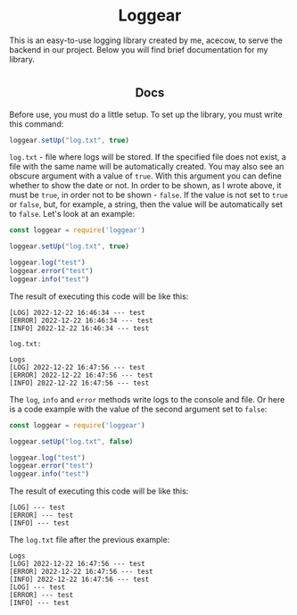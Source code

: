 # <h1 align="center">Loggear</h1>
This is an easy-to-use logging library created by me, acecow, to serve the backend in our project. Below you will find brief documentation for my library.

# <h2 align="center">Docs</h2>
Before use, you must do a little setup. To set up the library, you must write this command:
```js
loggear.setUp("log.txt", true)
```
`log.txt` - file where logs will be stored. If the specified file does not exist, a file with the same name will be automatically created. You may also see an obscure argument with a value of `true`. With this argument
you can define whether to show the date or not. In order to be shown, as I wrote above, it must be `true`, in order not to be shown - `false`. If the value is not set to `true` or `false`, but, for example, a string, then the value will be automatically set to `false`. Let's look at an example:
```js
const loggear = require('loggear')

loggear.setUp("log.txt", true)

loggear.log("test")
loggear.error("test")
loggear.info("test")
```
The result of executing this code will be like this:
```
[LOG] 2022-12-22 16:46:34 --- test
[ERROR] 2022-12-22 16:46:34 --- test
[INFO] 2022-12-22 16:46:34 --- test
```
`log.txt:`
```
Logs
[LOG] 2022-12-22 16:47:56 --- test
[ERROR] 2022-12-22 16:47:56 --- test
[INFO] 2022-12-22 16:47:56 --- test
```
The `log`, `info` and `error` methods write logs to the console and file.
Or here is a code example with the value of the second argument set to `false`:
```js
const loggear = require('loggear')

loggear.setUp("log.txt", false)

loggear.log("test")
loggear.error("test")
loggear.info("test")
```
The result of executing this code will be like this:
```
[LOG] --- test
[ERROR] --- test
[INFO] --- test
```
The `log.txt` file after the previous example:
```
Logs
[LOG] 2022-12-22 16:47:56 --- test
[ERROR] 2022-12-22 16:47:56 --- test
[INFO] 2022-12-22 16:47:56 --- test
[LOG] --- test
[ERROR] --- test
[INFO] --- test
```

